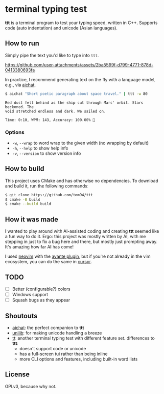 # terminal typing test

**ttt** is a terminal program to test your typing speed, written in C++.
Supports code (auto indentation) and unicode (Asian languages).

## How to run

Simply pipe the text you'd like to type into `ttt`.

https://github.com/user-attachments/assets/2ba5599f-d799-4771-878d-0413380693fa

In practice, I recommend generating text on the fly with a language model, e.g., via [aichat](https://github.com/sigoden/aichat).

```bash
$ aichat "Short poetic paragraph about space travel." | ttt -w 80
```
```
Red dust fell behind as the ship cut through Mars' orbit. Stars beckoned. The
void stretched endless and dark. We sailed on.

Time: 0:10, WPM: 143, Accuracy: 100.00% 🎉
```

### Options

- `-w`, `--wrap` to word wrap to the given width (no wrapping by default)
- `-h`, `--help` to show help info
- `-v`, `--version` to show version info

## How to build

This project uses CMake and has otherwise no dependencies.
To download and build it, run the following commands:

```bash
$ git clone https://github.com/tom94/ttt
$ cmake -B build
$ cmake --build build
```

## How it was made

I wanted to play around with AI-assisted coding and creating **ttt** seemed like a fun way to do it.
Ergo: this project was mostly written by AI, with me stepping in just to fix a bug here and there, but mostly just prompting away.
It's amazing how far AI has come!

I used [neovim](https://neovim.io/) with the [avante plugin](https://github.com/yetone/avante.nvim), but if you're not already in the vim ecosystem, you can do the same in [cursor](https://www.cursor.com/).

## TODO

- [ ] Better (configurable?) colors
- [ ] Windows support
- [ ] Squash bugs as they appear

## Shoutouts

- [aichat](https://github.com/sigoden/aichat): the perfect companion to **ttt**
- [unilib](https://github.com/ufal/unilib): for making unicode handling a breeze
- [tt](https://github.com/lemnos/tt): another terminal typing test with different feature set. differences to **ttt**:
  - doesn't support code or unicode
  - has a full-screen tui rather than being inline
  - more CLI options and features, including built-in word lists


## License

GPLv3, because why not.

